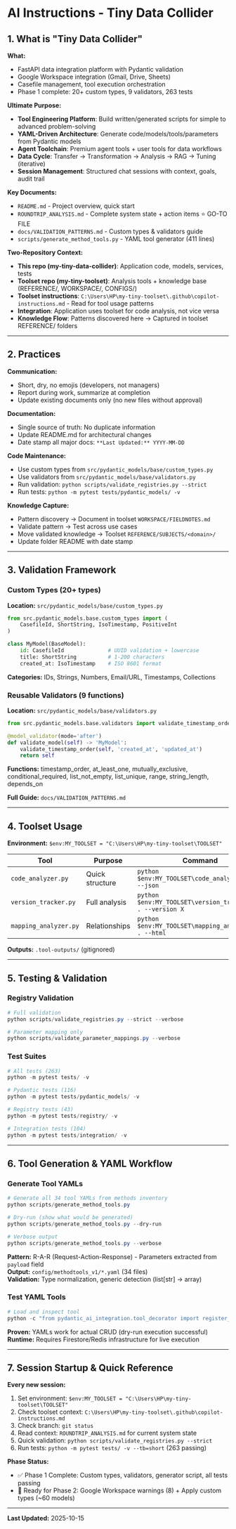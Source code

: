 # AI Instructions - Tiny Data Collider

## 1. What is "Tiny Data Collider"

**What:**
- FastAPI data integration platform with Pydantic validation
- Google Workspace integration (Gmail, Drive, Sheets)
- Casefile management, tool execution orchestration
- Phase 1 complete: 20+ custom types, 9 validators, 263 tests

**Ultimate Purpose:**
- **Tool Engineering Platform**: Build written/generated scripts for simple to advanced problem-solving
- **YAML-Driven Architecture**: Generate code/models/tools/parameters from Pydantic models
- **Agent Toolchain**: Premium agent tools + user tools for data workflows
- **Data Cycle**: Transfer → Transformation → Analysis → RAG → Tuning (iterative)
- **Session Management**: Structured chat sessions with context, goals, audit trail

**Key Documents:**
- `README.md` - Project overview, quick start
- `ROUNDTRIP_ANALYSIS.md` - Complete system state + action items ⭐ GO-TO FILE
- `docs/VALIDATION_PATTERNS.md` - Custom types & validators guide
- `scripts/generate_method_tools.py` - YAML tool generator (411 lines)

**Two-Repository Context:**
- **This repo (my-tiny-data-collider)**: Application code, models, services, tests
- **Toolset repo (my-tiny-toolset)**: Analysis tools + knowledge base (REFERENCE/, WORKSPACE/, CONFIGS/)
- **Toolset instructions**: `C:\Users\HP\my-tiny-toolset\.github\copilot-instructions.md` - Read for tool usage patterns
- **Integration**: Application uses toolset for code analysis, not vice versa
- **Knowledge Flow**: Patterns discovered here → Captured in toolset REFERENCE/ folders

---

## 2. Practices

**Communication:**
- Short, dry, no emojis (developers, not managers)
- Report during work, summarize at completion
- Update existing documents only (no new files without approval)

**Documentation:**
- Single source of truth: No duplicate information
- Update README.md for architectural changes
- Date stamp all major docs: `**Last Updated:** YYYY-MM-DD`

**Code Maintenance:**
- Use custom types from `src/pydantic_models/base/custom_types.py`
- Use validators from `src/pydantic_models/base/validators.py`
- Run validation: `python scripts/validate_registries.py --strict`
- Run tests: `python -m pytest tests/pydantic_models/ -v`

**Knowledge Capture:**
- Pattern discovery → Document in toolset `WORKSPACE/FIELDNOTES.md`
- Validate pattern → Test across use cases
- Move validated knowledge → Toolset `REFERENCE/SUBJECTS/<domain>/`
- Update folder README with date stamp

---

## 3. Validation Framework

### Custom Types (20+ types)

**Location:** `src/pydantic_models/base/custom_types.py`

```python
from src.pydantic_models.base.custom_types import (
    CasefileId, ShortString, IsoTimestamp, PositiveInt
)

class MyModel(BaseModel):
    id: CasefileId              # UUID validation + lowercase
    title: ShortString          # 1-200 characters
    created_at: IsoTimestamp    # ISO 8601 format
```

**Categories:** IDs, Strings, Numbers, Email/URL, Timestamps, Collections

### Reusable Validators (9 functions)

**Location:** `src/pydantic_models/base/validators.py`

```python
from src.pydantic_models.base.validators import validate_timestamp_order

@model_validator(mode='after')
def validate_model(self) -> 'MyModel':
    validate_timestamp_order(self, 'created_at', 'updated_at')
    return self
```

**Functions:** timestamp_order, at_least_one, mutually_exclusive, conditional_required, list_not_empty, list_unique, range, string_length, depends_on

**Full Guide:** `docs/VALIDATION_PATTERNS.md`

---

## 4. Toolset Usage

**Environment:** `$env:MY_TOOLSET = "C:\Users\HP\my-tiny-toolset\TOOLSET"`

| Tool | Purpose | Command |
|------|---------|---------|
| `code_analyzer.py` | Quick structure | `python $env:MY_TOOLSET\code_analyzer.py . --json` |
| `version_tracker.py` | Full analysis | `python $env:MY_TOOLSET\version_tracker.py . --version X` |
| `mapping_analyzer.py` | Relationships | `python $env:MY_TOOLSET\mapping_analyzer.py . --html` |

**Outputs:** `.tool-outputs/` (gitignored)

---

## 5. Testing & Validation

### Registry Validation
```powershell
# Full validation
python scripts/validate_registries.py --strict --verbose

# Parameter mapping only
python scripts/validate_parameter_mappings.py --verbose
```

### Test Suites
```powershell
# All tests (263)
python -m pytest tests/ -v

# Pydantic tests (116)
python -m pytest tests/pydantic_models/ -v

# Registry tests (43)
python -m pytest tests/registry/ -v

# Integration tests (104)
python -m pytest tests/integration/ -v
```

---

## 6. Tool Generation & YAML Workflow

### Generate Tool YAMLs
```powershell
# Generate all 34 tool YAMLs from methods inventory
python scripts/generate_method_tools.py

# Dry-run (show what would be generated)
python scripts/generate_method_tools.py --dry-run

# Verbose output
python scripts/generate_method_tools.py --verbose
```

**Pattern:** R-A-R (Request-Action-Response) - Parameters extracted from `payload` field  
**Output:** `config/methodtools_v1/*.yaml` (34 files)  
**Validation:** Type normalization, generic detection (list[str] → array)

### Test YAML Tools
```powershell
# Load and inspect tool
python -c "from pydantic_ai_integration.tool_decorator import register_tools_from_yaml, MANAGED_TOOLS; register_tools_from_yaml(); tool = MANAGED_TOOLS.get('create_casefile_tool'); print(f'Tool: {tool.name}, Method: {tool.method_name}')"
```

**Proven:** YAMLs work for actual CRUD (dry-run execution successful)  
**Runtime:** Requires Firestore/Redis infrastructure for live execution

---

## 7. Session Startup & Quick Reference

**Every new session:**

1. Set environment: `$env:MY_TOOLSET = "C:\Users\HP\my-tiny-toolset\TOOLSET"`
2. Check toolset context: `C:\Users\HP\my-tiny-toolset\.github\copilot-instructions.md`
3. Check branch: `git status`
4. Read context: `ROUNDTRIP_ANALYSIS.md` for current system state
5. Quick validation: `python scripts/validate_registries.py --strict`
6. Run tests: `python -m pytest tests/ -v --tb=short` (263 passing)

**Phase Status:**
- ✅ Phase 1 Complete: Custom types, validators, generator script, all tests passing
- 🚀 Ready for Phase 2: Google Workspace warnings (8) + Apply custom types (~60 models)

---

**Last Updated:** 2025-10-15
